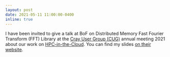 ```yaml
---
layout: post
date: 2021-05-11 11:00:00-0400
inline: true
---
```


I have been invited to give a talk at BoF on Distributed Memory Fast Fourier Transform (FFT) Library at the [Cray User Group (CUG)](https://cug.org/) annual meeting 2021 about our work on [HPC-in-the-Cloud](https://arxiv.org/pdf/2011.00656.pdf). You can find my slides [on their website](http://www.fft.report/CUG21.html). 
